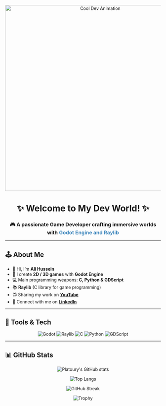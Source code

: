 <div align="center">
  <img src="https://media1.giphy.com/media/v1.Y2lkPTc5MGI3NjExZXppYTNhcDNnNTQ5NWQyeHFydnVyaW93ZjRuaGEwNHd6bWt5MXppZSZlcD12MV9pbnRlcm5hbF9naWZfYnlfaWQmY3Q9Zw/xT0xeMIcsHFxsN5M8E/giphy.gif" width="600" alt="Cool Dev Animation"/>
</div>

<div align="center">
  <h1>✨ Welcome to My Dev World! ✨</h1>
  <h3>🎮 A passionate <strong>Game Developer</strong> crafting immersive worlds with <span style="color:#478CBF;">Godot Engine and Raylib</span></h3>
</div>

---

## 🕹️ About Me  

- 👋 Hi, I’m **Ali Hussein**  
- 🧩 I create **2D / 3D games** with **Godot Engine**  
- 💻 Main programming weapons: **C, Python & GDScript**  
- 📚 **Raylib** (C library for game programming)  
- 📺 Sharing my work on [**YouTube**](https://www.youtube.com/@Platourygo)  
- 💼 Connect with me on [**LinkedIn**](https://www.linkedin.com/in/platoury/)  

---

## 🚀 Tools & Tech  

<div align="center">
  <img src="https://img.shields.io/badge/Godot-478CBF?style=for-the-badge&logo=godot-engine&logoColor=white&labelColor=2C2C2C" alt="Godot"/>
  <img src="https://img.shields.io/badge/Raylib-000000?style=for-the-badge&logo=raylib&logoColor=white&labelColor=2C2C2C" alt="Raylib"/>
  <img src="https://img.shields.io/badge/C-00599C?style=for-the-badge&logo=c&logoColor=white&labelColor=2C2C2C" alt="C"/>
  <img src="https://img.shields.io/badge/Python-FFD43B?style=for-the-badge&logo=python&logoColor=black&labelColor=2C2C2C" alt="Python"/>
  <img src="https://img.shields.io/badge/GDScript-478CBF?style=for-the-badge&logo=godot-engine&logoColor=white&labelColor=2C2C2C" alt="GDScript"/>
</div>

---

## 📊 GitHub Stats  

<div align="center">

<!-- Main Stats -->
![Platoury's GitHub stats](https://github-readme-stats.vercel.app/api?username=Platoury&show_icons=true&theme=tokyonight&hide_border=true&count_private=true&include_all_commits=true)  

<!-- Top Languages -->
![Top Langs](https://github-readme-stats.vercel.app/api/top-langs/?username=Platoury&layout=compact&theme=tokyonight&hide_border=true)  

<!-- Streak Stats -->
![GitHub Streak](https://streak-stats.demolab.com?user=Platoury&theme=tokyonight&hide_border=true)  

<!-- GitHub Trophies -->
![Trophy](https://github-profile-trophy.vercel.app/?username=Platoury&theme=tokyonight&no-frame=true&no-bg=true&row=1&column=6)  

</div>


